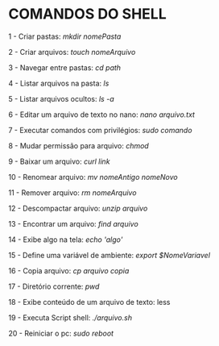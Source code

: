 # COMANDOS DO SHELL

1 - Criar pastas: *mkdir nomePasta*

2 - Criar arquivos: *touch nomeArquivo*

3 - Navegar entre pastas: *cd path*

4 - Listar arquivos na pasta: *ls*

5 - Listar arquivos ocultos: *ls -a*

6 - Editar um arquivo de texto no nano: *nano arquivo.txt*

7 - Executar comandos com privilégios: *sudo comando*

8 - Mudar permissão para arquivo: *chmod*

9 - Baixar um arquivo: *curl link*

10 - Renomear arquivo: *mv nomeAntigo nomeNovo*

11 - Remover arquivo: *rm nomeArquivo*

12 - Descompactar arquivo: *unzip arquivo*

13 - Encontrar um arquivo: *find arquivo*

14 - Exibe algo na tela: *echo 'algo'*

15 - Define uma variável de ambiente: *export $NomeVariavel*

16 - Copia arquivo: *cp arquivo copia*

17 - Diretório corrente: *pwd*

18 - Exibe conteúdo de um arquivo de texto: less

19 - Executa Script shell: *./arquivo.sh*

20 - Reiniciar o pc: *sudo reboot*
